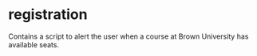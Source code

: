# registration
Contains a script to alert the user when a course at Brown University has available seats.
